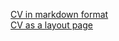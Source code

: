 [CV in markdown format](https://InaFK.github.io/rsschool-cv/cv)
\
[CV as a layout page](https://InaFK.github.io/rsschool-cv)
